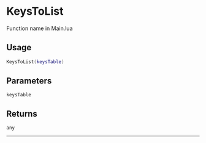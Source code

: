 # KeysToList
Function name in Main.lua
## Usage
```lua
KeysToList(keysTable)
```
## Parameters
`keysTable`
## Returns
`any`

---